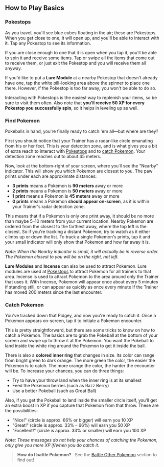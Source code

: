 ## How to Play Basics

### Pokestops

As you travel, you'll see blue cubes floating in the air; these are Pokestops. When you get close to one, it will open up, and you'll be able to interact with it. Tap any Pokestop to see its information.

If you are close enough to one that it is open when you tap it, you'll be able to spin it and receive some items. Tap or swipe all the items that come out to receive them, or just exit the Pokestop and you will receive them all anyway.

If you'd like to put a **Lure Module** at a nearby Pokestop that doesn't already have one, tap the white pill-looking area above the spinner to place one there. However, if the Pokestop is too far away, you won't be able to do so.

Interacting with Pokestops is the easiest way to replenish your items, so be sure to visit them often. Also note that **you'll receive 50 XP for every Pokestop you successfully spin**, so it helps in leveling up as well.
### Find Pokemon

Pokeballs in hand, you're finally ready to catch 'em all—but where are they?

First you should notice that your Trainer has a radar-like circle emanating from his or her feet. This is your detection zone, and is what gives you a bit of extra reach to interact with [Pokestops](#pokestops) and to [catch Pokemon](#catch-pokemon). Your detection zone reaches out to about 45 meters.

Now, look at the bottom-right of your screen, where you'll see the "Nearby" indicator. This will show you which Pokemon are closest to you. The paw prints under each are approximate distances:

* **3 prints** means a Pokemon is **90 meters** away or more
* **2 prints** means a Pokemon is **50 meters** away or more
* **1 print** means a Pokemon is **45 meters** away or more
* **0 prints** means a Pokemon **should appear on-screen**, as it is within your Trainer's radar detection zone.

This means that if a Pokemon is only one print away, it should be no more than maybe 5–10 meters from your current location. Nearby Pokemon are ordered from the closest to the farthest away, where the top left is the closest. So if you're tracking a distant Pokemon, try to watch as it either climbs up or down the list. To track a single Pokemon's prints, tap it and your small indicator will only show that Pokemon and how far away it is.

*Note: When the Nearby indicator is small, it will actually be in reverse order. The Pokemon closest to you will be on the right, not left.*

**Lure Modules** and **Incense** can also be used to attract Pokemon. Lure modules are used at [Pokestops](#pokestops) to attract Pokemon for all trainers to that area. Incense is used to attract Pokemon to the area around only the Trainer that uses it. With Incense, Pokemon will appear once about every 5 minutes if standing still, or can appear as quickly as once every minute if the Trainer has moved 200 meters since the last encounter.

### Catch Pokemon

You've tracked down that Pidgey, and now you're ready to catch it. Once a Pokemon appears on-screen, tap it to initiate a Pokemon encounter.

This is pretty straightforward, but there are some tricks to know on how to catch a Pokemon. The basics are to grab the Pokeball at the bottom of your screen and swipe up to throw it at the Pokemon. You want the Pokeball to land inside the white ring around the Pokemon to get it inside the ball.

There is also a **colored inner ring** that changes in size. Its color can range from bright green to dark orange. The more green the color, the easier the Pokemon is to catch. The more orange the color, the harder the encounter will be. To increase your chances, you can do three things:

* Try to have your throw land when the inner ring is at its smallest
* Feed the Pokemon berries (such as Razz Berry)
* Use a better Pokeball (such as Great Ball)

Also, if you get the Pokeball to land inside the smaller circle itself, you'll get an extra boost in XP if you capture that Pokemon from that throw. These are the possibilities:

* "Nice!" (circle is approx. 66% or bigger) will earn you 10 XP
* "Great!" (circle is approx. 33% – 66%) will earn you 50 XP
* "Excellent!" (circle is approx. 33% or smaller) will earn you 100 XP

*Note: These messages do not help your chances of catching the Pokemon, only give you more XP if/when you do catch it.*

> **How do I battle Pokemon?**  
See the [Battle Other Pokemon](#battle-other-pokemon) section to find out!
